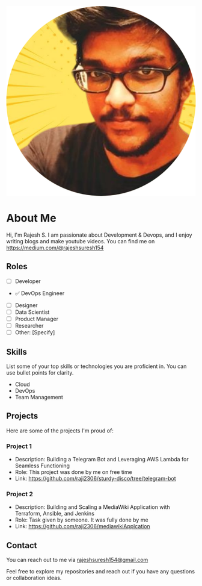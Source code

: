 <div align="center">
  <img src="picofme (2).png" alt="Your Name">
</div>

# About Me

Hi, I'm Rajesh S. I am passionate about Development & Devops, and I enjoy writing blogs  and make youtube videos. You can find me on https://medium.com/@rajeshsuresh154

## Roles

- [ ] Developer
- ✅ DevOps Engineer
- [ ] Designer
- [ ] Data Scientist
- [ ] Product Manager
- [ ] Researcher
- [ ] Other: [Specify]

## Skills

List some of your top skills or technologies you are proficient in. You can use bullet points for clarity.

- Cloud
- DevOps
- Team Management

## Projects

Here are some of the projects I'm proud of:

### Project 1

- Description: Building a Telegram Bot and Leveraging AWS Lambda for Seamless Functioning
- Role: This project was done by me on free time
- Link: https://github.com/raji2306/sturdy-disco/tree/telegram-bot

### Project 2

- Description: Building and Scaling a MediaWiki Application with Terraform, Ansible, and Jenkins
- Role: Task given by someone. It was fully done by me 
- Link: https://github.com/raji2306/mediawikiApplcation

## Contact

You can reach out to me via rajeshsuresh154@gmail.com

Feel free to explore my repositories and reach out if you have any questions or collaboration ideas.

